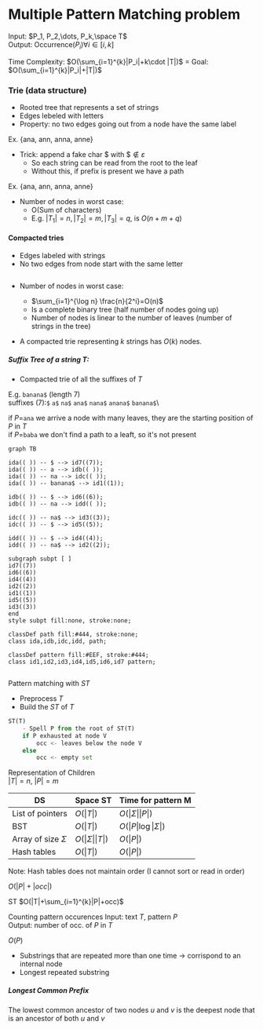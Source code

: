 
# Multiple Pattern Matching problem
Input: $P_1, P_2,\dots, P_k,\space T$ \
Output: Occurrence($P_i$)$\forall i \in [i,k]$

Time Complexity: $O(\sum_{i=1}^{k}|P_i|+k\cdot |T|)$ = Goal: $O(\sum_{i=1}^{k}|P_i|+|T|)$

### Trie (data structure)
- Rooted tree that represents a set of strings
- Edges lebeled with letters
- Property: no two edges going out from a node have the same label

Ex. {ana, ann, anna, anne}
<img>

- Trick: append a fake char $\$$ with $\$\notin\varepsilon$ 
  - So each string can be read from the root to the leaf
  - Without this, if prefix is present we have a path

Ex. {ana, ann, anna, anne}
<img>

- Number of nodes in worst case:
  - O(Sum of characters)
  - E.g. $|T_1|=n, |T_2|=m, |T_3|=q,$ is $O(n+m+q)$

#### Compacted tries
- Edges labeled with strings
- No two edges from  node start with the same letter

<img>

- Number of nodes in worst case:
  - $\sum_{i=1}^{\log n} \frac{n}{2^i}=O(n)$
  - Is a complete binary tree (half number of nodes going up)
  - Number of nodes is linear to the number of leaves (number of strings in the tree)

- A compacted trie representing $k$ strings has $O(k)$ nodes.

##### Suffix Tree of a string $T$:
- Compacted trie of all the suffixes of $T$

E.g.
`banana$` (length 7) \
suffixes (7):`$` `a$` `na$` `ana$` `nana$` `anana$` `banana$`\

if $P=$`ana` we arrive a node with many leaves, they are the starting position of $P$ in $T$\
if $P=$`baba` we don't find a path to a leaft, so it's not present

```mermaid
graph TB

ida(( )) -- $ --> id7((7));
ida(( )) -- a --> idb(( ));
ida(( )) -- na --> idc(( ));
ida(( )) -- banana$ --> id1((1));

idb(( )) -- $ --> id6((6));
idb(( )) -- na --> idd(( ));

idc(( )) -- na$ --> id3((3));
idc(( )) -- $ --> id5((5));

idd(( )) -- $ --> id4((4));
idd(( )) -- na$ --> id2((2));

subgraph subpt [ ]
id7((7))
id6((6))
id4((4))
id2((2))
id1((1))
id5((5))
id3((3))
end
style subpt fill:none, stroke:none;

classDef path fill:#444, stroke:none;
class ida,idb,idc,idd, path;

classDef pattern fill:#EEF, stroke:#444;
class id1,id2,id3,id4,id5,id6,id7 pattern;
```
<img>

Pattern matching with $ST$

- Preprocess $T$
- Build the $ST$ of $T$

```py
ST(T)
    - Spell P from the root of ST(T)
    if P exhausted at node V
        occ <- leaves below the node V
    else
        occ <- empty set
```

Representation of Children\
$|T|=n$, $|P|=m$

DS | Space ST | Time for pattern M
--- | --- | ---
List of pointers | $O(\|T\|)$ | $O(\|\Sigma\|\|P\|)$
BST | $O(\|T\|)$ | $O(\|P\|\log \|\Sigma\|)$
Array of size $\Sigma$ |  $O(\|\Sigma\|\|T\|)$ | $O(\|P\|)$
Hash tables | $O(\|T\|)$ | $O(\|P\|)$

Note: Hash tables does not maintain order (I cannot sort or read in order)

$O(|P|+|occ|)$

ST $O(|T|+\sum_{i=1}^{k}|P|+occ)$


Counting pattern occurences
Input: text $T$, pattern $P$ \
Output: number of occ. of $P$ in $T$

$O(P)$

- Substrings that are repeated more than one time -> corrispond to an internal node
- Longest repeated substring 

##### Longest Common Prefix
The lowest common ancestor of two nodes $u$ and $v$ is the deepest node that is an ancestor of both $u$ and $v$